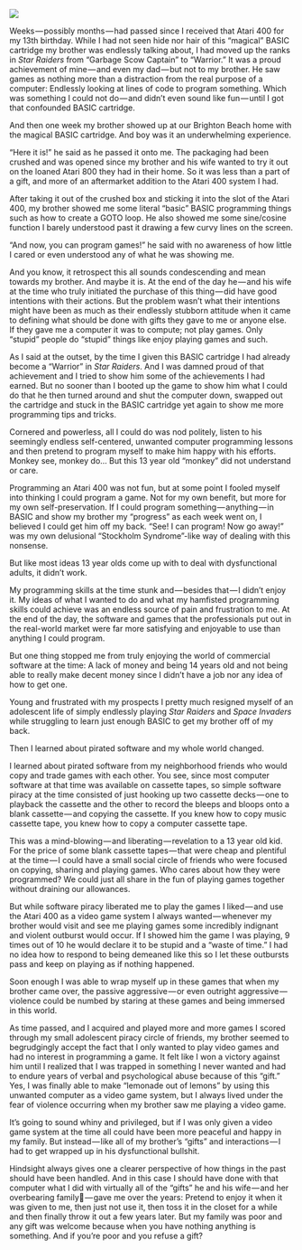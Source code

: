 <!-----
title: 'Not Learning How to Program, But Learning How to Pirate'
description: About how some family members wanted me to learn how to program a computer but instead I learned how to pirate software.
date: '2018-05-13T18:53:53.758Z'
slug: fd75a8918fe5
----->

![](/Users/jack/Downloads/medium-export-c5e2d7bfba58be09848301f216239b1a2b92c723a5147c30ac4f31d8e9470b9a/posts/md_1668465868371/img/1__XLxGtnFdlckuJqpCmN0tVg.png)

Weeks — possibly months — had passed since I received that Atari 400 for my 13th birthday. While I had not seen hide nor hair of this “magical” BASIC cartridge my brother was endlessly talking about, I had moved up the ranks in _Star Raiders_ from “Garbage Scow Captain” to “Warrior.” It was a proud achievement of mine — and even my dad — but not to my brother. He saw games as nothing more than a distraction from the real purpose of a computer: Endlessly looking at lines of code to program something. Which was something I could not do — and didn’t even sound like fun — until I got that confounded BASIC cartridge.

And then one week my brother showed up at our Brighton Beach home with the magical BASIC cartridge. And boy was it an underwhelming experience.

“Here it is!” he said as he passed it onto me. The packaging had been crushed and was opened since my brother and his wife wanted to try it out on the loaned Atari 800 they had in their home. So it was less than a part of a gift, and more of an aftermarket addition to the Atari 400 system I had.

After taking it out of the crushed box and sticking it into the slot of the Atari 400, my brother showed me some literal “basic” BASIC programming things such as how to create a GOTO loop. He also showed me some sine/cosine function I barely understood past it drawing a few curvy lines on the screen.

“And now, you can program games!” he said with no awareness of how little I cared or even understood any of what he was showing me.

And you know, it retrospect this all sounds condescending and mean towards my brother. And maybe it is. At the end of the day he — and his wife at the time who truly initiated the purchase of this thing — did have good intentions with their actions. But the problem wasn’t what their intentions might have been as much as their endlessly stubborn attitude when it came to defining what should be done with gifts they gave to me or anyone else. If they gave me a computer it was to compute; not play games. Only “stupid” people do “stupid” things like enjoy playing games and such.

As I said at the outset, by the time I given this BASIC cartridge I had already become a “Warrior” in _Star Raiders_. And I was damned proud of that achievement and I tried to show him some of the achievements I had earned. But no sooner than I booted up the game to show him what I could do that he then turned around and shut the computer down, swapped out the cartridge and stuck in the BASIC cartridge yet again to show me more programming tips and tricks.

Cornered and powerless, all I could do was nod politely, listen to his seemingly endless self-centered, unwanted computer programming lessons and then pretend to program myself to make him happy with his efforts. Monkey see, monkey do… But this 13 year old “monkey” did not understand or care.

Programming an Atari 400 was not fun, but at some point I fooled myself into thinking I could program a game. Not for my own benefit, but more for my own self-preservation. If I could program something — anything — in BASIC and show my brother my “progress” as each week went on, I believed I could get him off my back. “See! I can program! Now go away!” was my own delusional “Stockholm Syndrome”-like way of dealing with this nonsense.

But like most ideas 13 year olds come up with to deal with dysfunctional adults, it didn’t work.

My programming skills at the time stunk and — besides that — I didn’t enjoy it. My ideas of what I wanted to do and what my hamfisted programming skills could achieve was an endless source of pain and frustration to me. At the end of the day, the software and games that the professionals put out in the real-world market were far more satisfying and enjoyable to use than anything I could program.

But one thing stopped me from truly enjoying the world of commercial software at the time: A lack of money and being 14 years old and not being able to really make decent money since I didn’t have a job nor any idea of how to get one.

Young and frustrated with my prospects I pretty much resigned myself of an adolescent life of simply endlessly playing _Star Raiders_ and _Space Invaders_ while struggling to learn just enough BASIC to get my brother off of my back.

Then I learned about pirated software and my whole world changed.

I learned about pirated software from my neighborhood friends who would copy and trade games with each other. You see, since most computer software at that time was available on cassette tapes, so simple software piracy at the time consisted of just hooking up two cassette decks — one to playback the cassette and the other to record the bleeps and bloops onto a blank cassette — and copying the cassette. If you knew how to copy music cassette tape, you knew how to copy a computer cassette tape.

This was a mind-blowing — and liberating — revelation to a 13 year old kid. For the price of some blank cassette tapes — that were cheap and plentiful at the time — I could have a small social circle of friends who were focused on copying, sharing and playing games. Who cares about how they were programmed? We could just all share in the fun of playing games together without draining our allowances.

But while software piracy liberated me to play the games I liked — and use the Atari 400 as a video game system I always wanted — whenever my brother would visit and see me playing games some incredibly indignant and violent outburst would occur. If I showed him the game I was playing, 9 times out of 10 he would declare it to be stupid and a “waste of time.” I had no idea how to respond to being demeaned like this so I let these outbursts pass and keep on playing as if nothing happened.

Soon enough I was able to wrap myself up in these games that when my brother came over, the passive aggressive — or even outright aggressive — violence could be numbed by staring at these games and being immersed in this world.

As time passed, and I acquired and played more and more games I scored through my small adolescent piracy circle of friends, my brother seemed to begrudgingly accept the fact that I only wanted to play video games and had no interest in programming a game. It felt like I won a victory against him until I realized that I was trapped in something I never wanted and had to endure years of verbal and psychological abuse because of this “gift.” Yes, I was finally able to make “lemonade out of lemons” by using this unwanted computer as a video game system, but I always lived under the fear of violence occurring when my brother saw me playing a video game.

It’s going to sound whiny and privileged, but if I was only given a video game system at the time all could have been more peaceful and happy in my family. But instead — like all of my brother’s “gifts” and interactions — I had to get wrapped up in his dysfunctional bullshit.

Hindsight always gives one a clearer perspective of how things in the past should have been handled. And in this case I should have done with that computer what I did with virtually all of the “gifts” he and his wife — and her overbearing family — gave me over the years: Pretend to enjoy it when it was given to me, then just not use it, then toss it in the closet for a while and then finally throw it out a few years later. But my family was poor and any gift was welcome because when you have nothing anything is something. And if you’re poor and you refuse a gift?